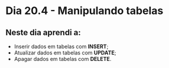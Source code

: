 # Dia 20.4 - Manipulando tabelas

## Neste dia aprendi a:

- Inserir dados em tabelas com **INSERT**;
- Atualizar dados em tabelas com **UPDATE**;
- Apagar dados em tabelas com **DELETE**.
